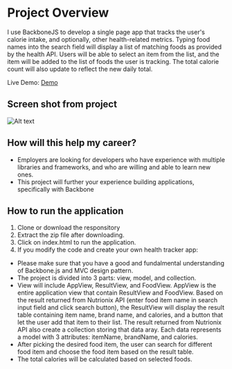 # Project Overview

I use BackboneJS to develop a single page app that tracks the user's calorie intake, and optionally, other health-related metrics. Typing food names into the search field will display a list of matching foods as provided by the health API. Users will be able to select an item from the list, and the item will be added to the list of foods the user is tracking. The total calorie count will also update to reflect the new daily total.

Live Demo: [Demo](https://triminhvi.github.io/FEND-Health-Tracker/)

## Screen shot from project
![Alt text](https://github.com/triminhvi/FEND-Health-Tracker/blob/master/img/screenshot_00.png)

## How will this help my career?

* Employers are looking for developers who have experience with multiple libraries and frameworks, and who are willing and able to learn new ones.
* This project will further your experience building applications, specifically with Backbone

## How to run the application
1. Clone or download the responsitory
2. Extract the zip file after downloading.
3. Click on index.html to run the application.
4. If you modify the code and create your own health tracker app:
- Please make sure that you have a good and fundalmental understanding of Backbone.js and MVC design pattern. 
- The project is divided into 3 parts: view, model, and collection.
- View will include AppView, ResultView, and FoodView. AppView is the entire application view that contain ResultView and FoodView. Based on the result returned from Nutrionix API (enter food item name in search input field and click search button), the ResultView will display the result table containing item name, brand name, and calories, and a button that let the user add that item to their list. The result returned from Nutrionix API also create a collection storing that data aray. Each data represents a model with 3 attributes: itemName, brandName, and calories.
- After picking the desired food item, the user can search for different food item and choose the food item based on the result table.
- The total calories will be calculated based on selected foods.


